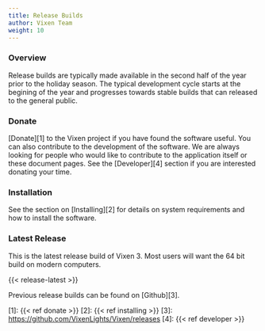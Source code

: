 ```yaml
---
title: Release Builds
author: Vixen Team
weight: 10
---
```


### Overview

Release builds are typically made available in the second half of the year prior to the holiday season. The typical development cycle starts at the begining of the year and progresses towards stable builds that can released to the general public.

### Donate

[Donate][1] to the Vixen project if you have found the software useful. You can also contribute to the development of the software. We are always looking for people who would like to contribute to the application itself or these document pages. See the [Developer][4] section if you are interested donating your time.

### Installation

See the section on [Installing][2] for details on system requirements and how to install the software.

### Latest Release

This is the latest release build of Vixen 3. Most users will want the 64 bit build on modern computers.

{{< release-latest >}}

Previous release builds can be found on [Github][3].

[1]: {{< ref donate >}}
[2]: {{< ref installing >}}
[3]: https://github.com/VixenLights/Vixen/releases
[4]: {{< ref developer >}}
